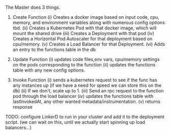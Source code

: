 The Master does 3 things.

1. Create Function
	(i) Creates a docker image based on input code, cpu, memory, and environment variables along with numerous config options tbd.
	(ii) Creates a Kubernetes Pod with that docker image, which will mount the shared drive
	(iii) Creates a Deployment with that pod
	(iv) Creates a Horizontal Pod Autoscaler for that deployment based on cpu/memory.
	(v) Creates a Load Balancer for that Deployment.
	(vi) Adds an entry to the functions table in the db

2. Update Function
	(i) updates code files,env vars, cpu/memory settings on the pods corresponding to the function
	(ii) updates the functions table with any new config options.

3. Invoke Function
	(i) sends a kubernetes request to see if the func has any instances up (if we have a need for speed we can store this on the db)
	(ii) If we don't, scale up to 1.
	(iii) Send an rpc request to the function pod through the load balancer
	(iv) updates the functions table with lastInvokedAt, any other wanted metadata/instrumentation. 
	(v) returns response

TODO: configure LinkerD to run in your cluster and add it to the deployment script. (we can wait on this, until we actually start spinning up load balancers...)
